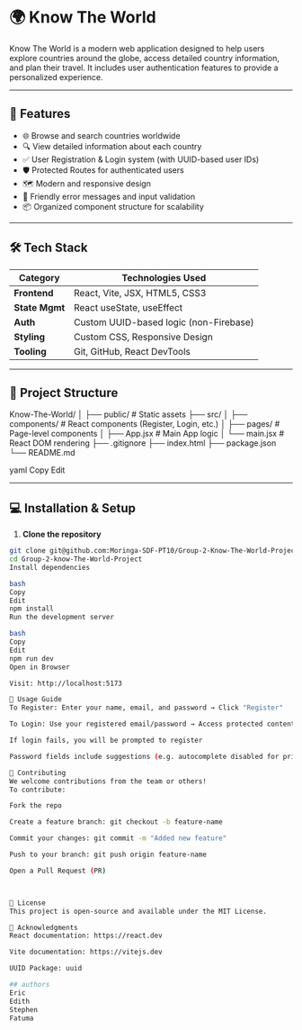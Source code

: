 
# 🌍 Know The World

Know The World is a modern web application designed to help users explore countries around the globe, access detailed country information, and plan their travel. It includes user authentication features to provide a personalized experience.

---

## 🚀 Features

- 🌐 Browse and search countries worldwide
- 🔍 View detailed information about each country
- ✅ User Registration & Login system (with UUID-based user IDs)
- 🛡️ Protected Routes for authenticated users
- 🗺️ Modern and responsive design
- 💬 Friendly error messages and input validation
- 📦 Organized component structure for scalability

---

## 🛠️ Tech Stack

| Category        | Technologies Used                        |
|----------------|-------------------------------------------|
| **Frontend**    | React, Vite, JSX, HTML5, CSS3             |
| **State Mgmt**  | React useState, useEffect                |
| **Auth**        | Custom UUID-based logic (non-Firebase)   |
| **Styling**     | Custom CSS, Responsive Design            |
| **Tooling**     | Git, GitHub, React DevTools              |

---

## 📂 Project Structure

Know-The-World/
│
├── public/ # Static assets
├── src/
│ ├── components/ # React components (Register, Login, etc.)
│ ├── pages/ # Page-level components
│ ├── App.jsx # Main App logic
│ └── main.jsx # React DOM rendering
├── .gitignore
├── index.html
├── package.json
└── README.md

yaml
Copy
Edit

---

## 💻 Installation & Setup

1. **Clone the repository**

```bash
git clone git@github.com:Moringa-SDF-PT10/Group-2-Know-The-World-Project.git
cd Group-2-know-The-World-Project
Install dependencies

bash
Copy
Edit
npm install
Run the development server

bash
Copy
Edit
npm run dev
Open in Browser

Visit: http://localhost:5173

🧪 Usage Guide
To Register: Enter your name, email, and password → Click "Register"

To Login: Use your registered email/password → Access protected content

If login fails, you will be prompted to register

Password fields include suggestions (e.g. autocomplete disabled for privacy)

🤝 Contributing
We welcome contributions from the team or others!
To contribute:

Fork the repo

Create a feature branch: git checkout -b feature-name

Commit your changes: git commit -m "Added new feature"

Push to your branch: git push origin feature-name

Open a Pull Request (PR)



📜 License
This project is open-source and available under the MIT License.

📌 Acknowledgments
React documentation: https://react.dev

Vite documentation: https://vitejs.dev

UUID Package: uuid

## authors
Eric
Edith
Stephen
Fatuma